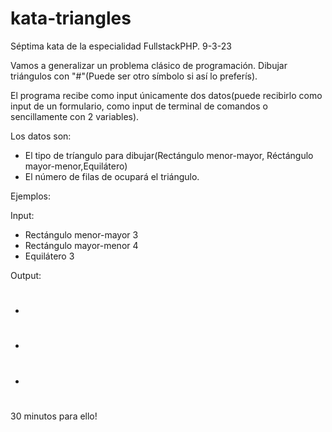 # kata-triangles
Séptima kata de la especialidad FullstackPHP.
9-3-23

Vamos a generalizar un problema clásico de programación. Dibujar triángulos con "#"(Puede ser otro símbolo si así lo preferís). 

El programa recibe como input únicamente dos datos(puede recibirlo como input de un formulario, como input de terminal de comandos o sencillamente con 2 variables). 

Los datos son:
- El tipo de tríangulo para dibujar(Rectángulo menor-mayor, Réctángulo mayor-menor,Equilátero)
- El número de filas de ocupará el triángulo.

Ejemplos:

Input:
- Rectángulo menor-mayor 3
- Rectángulo mayor-menor 4
- Equilátero 3

Output:
- #
  ##
  ###

- #####
  ###
  ##
  #

- #
  ##
  ###
  ##
  #

30 minutos para ello!